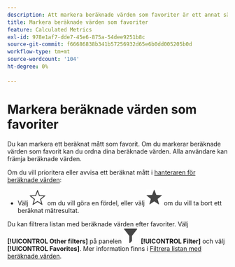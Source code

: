 ```yaml
---
description: Att markera beräknade värden som favoriter är ett annat sätt att ordna dem så att de blir lätta att använda.
title: Markera beräknade värden som favoriter
feature: Calculated Metrics
exl-id: 978e1af7-dde7-45e6-875a-54dee9251b8c
source-git-commit: f66686838b341b57256932d65e6b0dd005205b0d
workflow-type: tm+mt
source-wordcount: '104'
ht-degree: 0%

---
```


# Markera beräknade värden som favoriter

Du kan markera ett beräknat mått som favorit. Om du markerar beräknade värden som favorit kan du ordna dina beräknade värden. Alla användare kan främja beräknade värden.

Om du vill prioritera eller avvisa ett beräknat mått i [hanteraren för beräknade värden](cm-manager.md):

* Välj ![StarOutline](/help/assets/icons/StarOutline.svg) om du vill göra en fördel, eller välj ![Star](/help/assets/icons/Star.svg) om du vill ta bort ett beräknat mätresultat.

Du kan filtrera listan med beräknade värden efter favoriter. Välj **[!UICONTROL Other filters]** på panelen ![Filter](/help/assets/icons/Filter.svg) **[!UICONTROL Filter]** och välj **[!UICONTROL Favorites]**. Mer information finns i [Filtrera listan med beräknade värden](cm-filter.md).
